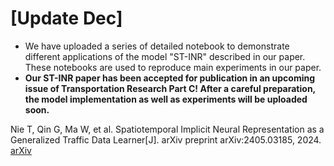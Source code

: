# [Update Dec]
- We have uploaded a series of detailed notebook to demonstrate different applications of the model "ST-INR" described in our paper. These notebooks are used to reproduce main experiments in our paper.
- **Our ST-INR paper has been accepted for publication in an upcoming issue of Transportation Research Part C! After a careful preparation, the model implementation as well as experiments will be uploaded soon.**

Nie T, Qin G, Ma W, et al. Spatiotemporal Implicit Neural Representation as a Generalized Traffic Data Learner[J]. arXiv preprint arXiv:2405.03185, 2024.
[arXiv](https://doi.org/10.48550/arXiv.2405.03185)

